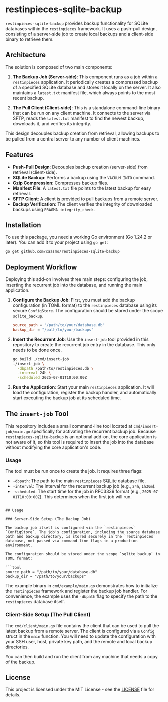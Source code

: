 # restinpieces-sqlite-backup

`restinpieces-sqlite-backup` provides backup functionality for SQLite databases within the `restinpieces` framework. It uses a push-pull design, consisting of a server-side job to create local backups and a client-side binary to retrieve them.

## Architecture

The solution is composed of two main components:

1.  **The Backup Job (Server-side)**: This component runs as a job within a `restinpieces` application. It periodically creates a compressed backup of a specified SQLite database and stores it locally on the server. It also maintains a `latest.txt` manifest file, which always points to the most recent backup.

2.  **The Pull Client (Client-side)**: This is a standalone command-line binary that can be run on any client machine. It connects to the server via SFTP, reads the `latest.txt` manifest to find the newest backup, downloads it, and verifies its integrity.

This design decouples backup creation from retrieval, allowing backups to be pulled from a central server to any number of client machines.

## Features

-   **Push-Pull Design**: Decouples backup creation (server-side) from retrieval (client-side).
-   **SQLite Backup**: Performs a backup using the `VACUUM INTO` command.
-   **Gzip Compression**: Compresses backup files.
-   **Manifest File**: A `latest.txt` file points to the latest backup for easy retrieval.
-   **SFTP Client**: A client is provided to pull backups from a remote server.
-   **Backup Verification**: The client verifies the integrity of downloaded backups using `PRAGMA integrity_check`.

## Installation

To use this package, you need a working Go environment (Go 1.24.2 or later). You can add it to your project using `go get`:

```bash
go get github.com/caasmo/restinpieces-sqlite-backup
```

## Deployment Workflow

Deploying this add-on involves three main steps: configuring the job, inserting the recurrent job into the database, and running the main application.

1.  **Configure the Backup Job**: First, you must add the backup configuration (in TOML format) to the `restinpieces` database using its secure `ConfigStore`. The configuration should be stored under the scope `sqlite_backup`.
    ```toml
    source_path = "/path/to/your/database.db"
    backup_dir = "/path/to/your/backups"
    ```

2.  **Insert the Recurrent Job**: Use the `insert-job` tool provided in this repository to create the recurrent job entry in the database. This only needs to be done once.
    ```bash
    go build ./cmd/insert-job
    ./insert-job \
      -dbpath /path/to/restinpieces.db \
      -interval 24h \
      -scheduled 2025-07-01T10:00:00Z
    ```

3.  **Run the Application**: Start your main `restinpieces` application. It will load the configuration, register the backup handler, and automatically start executing the backup job at its scheduled time.

## The `insert-job` Tool

This repository includes a small command-line tool located at `cmd/insert-job/main.go` specifically for activating the recurrent backup job. Because `restinpieces-sqlite-backup` is an optional add-on, the core application is not aware of it, so this tool is required to insert the job into the database without modifying the core application's code.

### Usage

The tool must be run once to create the job. It requires three flags:

-   `-dbpath`: The path to the main `restinpieces` SQLite database file.
-   `-interval`: The interval for the recurrent backup job (e.g., `24h`, `1h30m`).
-   `-scheduled`: The start time for the job in RFC3339 format (e.g., `2025-07-01T10:00:00Z`). This determines when the first job will run.
```

## Usage

### Server-Side Setup (The Backup Job)

The backup job itself is configured via the `restinpieces` `ConfigStore`. The job's configuration, including the source database path and backup directory, is stored securely in the `restinpieces` database, not passed via command-line flags in a production environment.

The configuration should be stored under the scope `sqlite_backup` in TOML format:

```toml
source_path = "/path/to/your/database.db"
backup_dir = "/path/to/your/backups"
```

The example binary in `cmd/example/main.go` demonstrates how to initialize the `restinpieces` framework and register the backup job handler. For convenience, the example uses the `-dbpath` flag to specify the path to the `restinpieces` database itself.

### Client-Side Setup (The Pull Client)

The `cmd/client/main.go` file contains the client that can be used to pull the latest backup from a remote server. The client is configured via a `Config` struct in the `main` function. You will need to update the configuration with your SSH user, host, private key path, and the remote and local backup directories.

You can then build and run the client from any machine that needs a copy of the backup.


## License

This project is licensed under the MIT License - see the [LICENSE](LICENSE) file for details.